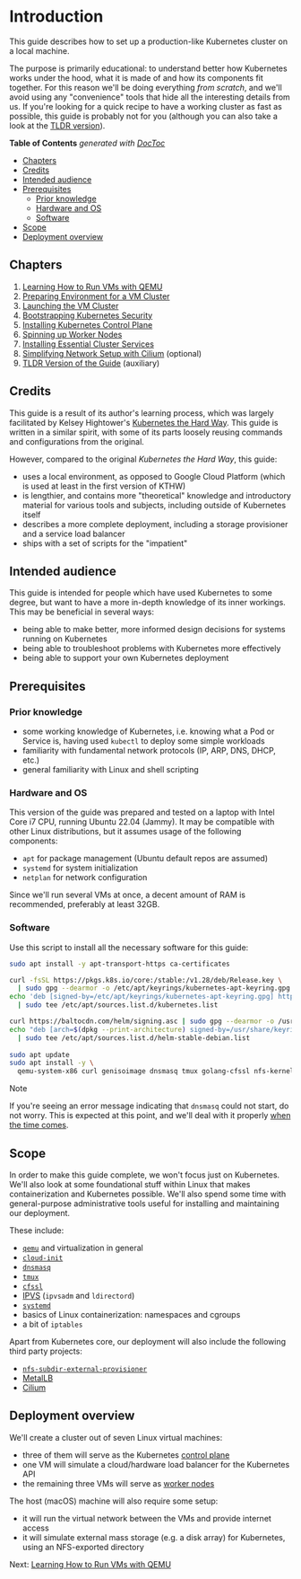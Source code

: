 # Introduction

This guide describes how to set up a production-like Kubernetes cluster on a local machine.

The purpose is primarily educational: to understand better how Kubernetes works under the hood, what it is made of and how its 
components fit together. For this reason we'll be doing everything _from scratch_, and we'll avoid using any "convenience" 
tools that hide all the interesting details from us. If you're looking for a quick recipe to have a working cluster as fast
as possible, this guide is probably not for you (although you can also take a look at the 
[TLDR version](09_TLDR_Version_of_the_Guide.md)).

<!-- START doctoc generated TOC please keep comment here to allow auto update -->
<!-- DON'T EDIT THIS SECTION, INSTEAD RE-RUN doctoc TO UPDATE -->
**Table of Contents**  *generated with [DocToc](https://github.com/thlorenz/doctoc)*

- [Chapters](#chapters)
- [Credits](#credits)
- [Intended audience](#intended-audience)
- [Prerequisites](#prerequisites)
  - [Prior knowledge](#prior-knowledge)
  - [Hardware and OS](#hardware-and-os)
  - [Software](#software)
- [Scope](#scope)
- [Deployment overview](#deployment-overview)

<!-- END doctoc generated TOC please keep comment here to allow auto update -->

## Chapters

1. [Learning How to Run VMs with QEMU](01_Learning_How_to_Run_VMs_with_QEMU.md)
1. [Preparing Environment for a VM Cluster](02_Preparing_Environment_for_a_VM_Cluster.md)
1. [Launching the VM Cluster](03_Launching_the_VM_Cluster.md)
1. [Bootstrapping Kubernetes Security](04_Bootstrapping_Kubernetes_Security.md)
1. [Installing Kubernetes Control Plane](05_Installing_Kubernetes_Control_Plane.md)
1. [Spinning up Worker Nodes](06_Spinning_up_Worker_Nodes.md)
1. [Installing Essential Cluster Services](07_Installing_Essential_Cluster_Services.md)
1. [Simplifying Network Setup with Cilium](08_Simplifying_Network_Setup_with_Cilium.md) (optional)
1. [TLDR Version of the Guide](09_TLDR_Version_of_the_Guide.md) (auxiliary)

## Credits

This guide is a result of its author's learning process, which was largely facilitated by Kelsey Hightower's
[Kubernetes the Hard Way](https://github.com/kelseyhightower/kubernetes-the-hard-way). This guide is written in a similar spirit, with some of its parts loosely reusing
commands and configurations from the original.

However, compared to the original _Kubernetes the Hard Way_, this guide:

* uses a local environment, as opposed to Google Cloud Platform (which is used at least in the first version of KTHW)
* is lengthier, and contains more "theoretical" knowledge and introductory material for various tools and subjects,
  including outside of Kubernetes itself
* describes a more complete deployment, including a storage provisioner and a service load balancer
* ships with a set of scripts for the "impatient"

## Intended audience

This guide is intended for people which have used Kubernetes to some degree, but want to have a more in-depth
knowledge of its inner workings. This may be beneficial in several ways:
* being able to make better, more informed design decisions for systems running on Kubernetes
* being able to troubleshoot problems with Kubernetes more effectively
* being able to support your own Kubernetes deployment

## Prerequisites

### Prior knowledge

* some working knowledge of Kubernetes, i.e. knowing what a Pod or Service is, having used `kubectl` to
  deploy some simple workloads
* familiarity with fundamental network protocols (IP, ARP, DNS, DHCP, etc.)
* general familiarity with Linux and shell scripting

### Hardware and OS

This version of the guide was prepared and tested on a laptop with Intel Core i7 CPU, running Ubuntu 22.04 (Jammy).
It may be compatible with other Linux distributions, but it assumes usage of the following components:
* `apt` for package management (Ubuntu default repos are assumed)
* `systemd` for system initialization
* `netplan` for network configuration

Since we'll run several VMs at once, a decent amount of RAM is recommended, preferably at
least 32GB.

### Software

Use this script to install all the necessary software for this guide:

```bash
sudo apt install -y apt-transport-https ca-certificates

curl -fsSL https://pkgs.k8s.io/core:/stable:/v1.28/deb/Release.key \
  | sudo gpg --dearmor -o /etc/apt/keyrings/kubernetes-apt-keyring.gpg
echo 'deb [signed-by=/etc/apt/keyrings/kubernetes-apt-keyring.gpg] https://pkgs.k8s.io/core:/stable:/v1.28/deb/ /' \
  | sudo tee /etc/apt/sources.list.d/kubernetes.list

curl https://baltocdn.com/helm/signing.asc | sudo gpg --dearmor -o /usr/share/keyrings/helm.gpg
echo "deb [arch=$(dpkg --print-architecture) signed-by=/usr/share/keyrings/helm.gpg] https://baltocdn.com/helm/stable/debian/ all main" \
  | sudo tee /etc/apt/sources.list.d/helm-stable-debian.list
  
sudo apt update
sudo apt install -y \
  qemu-system-x86 curl genisoimage dnsmasq tmux golang-cfssl nfs-kernel-server kubectl helm
```

> [!NOTE]
> If you're seeing an error message indicating that `dnsmasq` could not start, do not worry.
> This is expected at this point, and we'll deal with it properly 
> [when the time comes](02_Preparing_Environment_for_a_VM_Cluster.md#using-dnsmasq).

## Scope

In order to make this guide complete, we won't focus just on Kubernetes. We'll also look at some foundational stuff within
Linux that makes containerization and Kubernetes possible. We'll also spend some time with general-purpose administrative
tools useful for installing and maintaining our deployment.

These include:
* [`qemu`](https://www.qemu.org/) and virtualization in general
* [`cloud-init`](https://canonical-cloud-init.readthedocs-hosted.com/en/latest/)
* [`dnsmasq`](https://en.wikipedia.org/wiki/Dnsmasq)
* [`tmux`](https://github.com/tmux/tmux/wiki)
* [`cfssl`](https://github.com/cloudflare/cfssl)
* [IPVS](https://en.wikipedia.org/wiki/IP_Virtual_Server) (`ipvsadm` and `ldirectord`)
* [`systemd`](https://systemd.io/)
* basics of Linux containerization: namespaces and cgroups
* a bit of `iptables`

Apart from Kubernetes core, our deployment will also include the following third party projects:
* [`nfs-subdir-external-provisioner`](https://github.com/kubernetes-sigs/nfs-subdir-external-provisioner)
* [MetalLB](https://metallb.universe.tf/)
* [Cilium](https://cilium.io)

## Deployment overview

We'll create a cluster out of seven Linux virtual machines:
* three of them will serve as the Kubernetes [control plane](https://kubernetes.io/docs/concepts/overview/components/#control-plane-components)
* one VM will simulate a cloud/hardware load balancer for the Kubernetes API
* the remaining three VMs will serve as [worker nodes](https://kubernetes.io/docs/concepts/overview/components/#node-components)

The host (macOS) machine will also require some setup:
* it will run the virtual network between the VMs and provide internet access
* it will simulate external mass storage (e.g. a disk array) for Kubernetes, using an NFS-exported directory

Next: [Learning How to Run VMs with QEMU](01_Learning_How_to_Run_VMs_with_QEMU.md)
